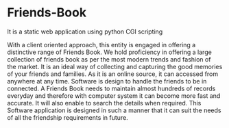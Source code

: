 # Friends-Book
It is a static web application using python CGI scripting

With a client oriented approach, this entity is engaged in offering a distinctive
range of Friends Book. We hold proficiency in offering a large collection of friends
book as per the most modern trends and fashion of the market. It is an ideal way of
collecting and capturing the good memories of your friends and families. As it is an
online source, it can accessed from anywhere at any time. Software is design to
handle the friends to be in connected.
A Friends Book needs to maintain almost hundreds of records everyday and
therefore with computer system it can become more fast and accurate. It will also
enable to search the details when required. This Software application is designed in
such a manner that it can suit the needs of all the friendship requirements in future.
